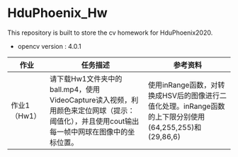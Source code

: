 # HduPhoenix_Hw
This repository is built to store the cv homework for HduPhoenix2020.
- opencv version : 4.0.1


| 作业         | 任务描述                                                     | 参考资料                                                     |
| ------------ | ------------------------------------------------------------ | ------------------------------------------------------------ |
| 作业1（Hw1） | 请下载Hw1文件夹中的ball.mp4，使用VideoCapture读入视频，利用颜色来定位网球（提示：阈值化），并且使用cout输出每一帧中网球在图像中的坐标位置。 | 使用inRange函数，对转换成HSV后的图像进行二值化处理。inRange函数的上下限分别使用(64,255,255)和(29,86,6) |

